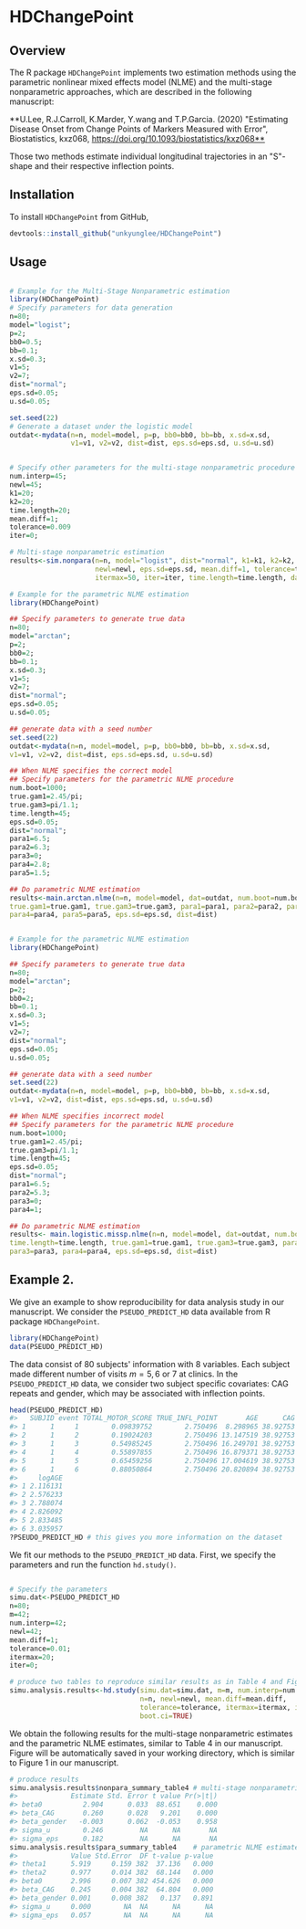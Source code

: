HDChangePoint
================

<!-- README.md is generated from README.Rmd. Please edit that file -->
Overview
--------

The R package `HDChangePoint` implements two estimation methods using the parametric nonlinear mixed effects model (NLME) and the multi-stage nonparametric approaches, which are described in the following manuscript:

\*\*U.Lee, R.J.Carroll, K.Marder, Y.wang and T.P.Garcia. (2020) "Estimating Disease Onset from Change Points of Markers Measured with Error", Biostatistics, kxz068, <https://doi.org/10.1093/biostatistics/kxz068**>

Those two methods estimate individual longitudinal trajectories in an "S"-shape and their respective inflection points.

Installation
------------

To install `HDChangePoint` from GitHub,

``` r
devtools::install_github("unkyunglee/HDChangePoint")
```

Usage
-----

``` r

# Example for the Multi-Stage Nonparametric estimation
library(HDChangePoint)
# Specify parameters for data generation
n=80;
model="logist";
p=2;
bb0=0.5;
bb=0.1;
x.sd=0.3;
v1=5;
v2=7;
dist="normal";
eps.sd=0.05;
u.sd=0.05;

set.seed(22)
# Generate a dataset under the logistic model
outdat<-mydata(n=n, model=model, p=p, bb0=bb0, bb=bb, x.sd=x.sd, 
               v1=v1, v2=v2, dist=dist, eps.sd=eps.sd, u.sd=u.sd)


# Specify other parameters for the multi-stage nonparametric procedure
num.interp=45;
newl=45;
k1=20;
k2=20;
time.length=20;
mean.diff=1;
tolerance=0.009
iter=0;

# Multi-stage nonparametric estimation
results<-sim.nonpara(n=n, model="logist", dist="normal", k1=k1, k2=k2, num.interp=num.interp, 
                     newl=newl, eps.sd=eps.sd, mean.diff=1, tolerance=tolerance,
                     itermax=50, iter=iter, time.length=time.length, dat=outdat)

# Example for the parametric NLME estimation 
library(HDChangePoint)

## Specify parameters to generate true data
n=80;
model="arctan";
p=2;
bb0=2;
bb=0.1;
x.sd=0.3;
v1=5;
v2=7;
dist="normal";
eps.sd=0.05;
u.sd=0.05;

## generate data with a seed number
set.seed(22)
outdat<-mydata(n=n, model=model, p=p, bb0=bb0, bb=bb, x.sd=x.sd,
v1=v1, v2=v2, dist=dist, eps.sd=eps.sd, u.sd=u.sd)

## When NLME specifies the correct model
## Specify parameters for the parametric NLME procedure
num.boot=1000;
true.gam1=2.45/pi;
true.gam3=pi/1.1;
time.length=45;
eps.sd=0.05;
dist="normal";
para1=6.5;
para2=6.3;
para3=0;
para4=2.8;
para5=1.5;

## Do parametric NLME estimation
results<-main.arctan.nlme(n=n, model=model, dat=outdat, num.boot=num.boot, time.length=time.length,
true.gam1=true.gam1, true.gam3=true.gam3, para1=para1, para2=para2, para3=para3,
para4=para4, para5=para5, eps.sd=eps.sd, dist=dist)


# Example for the parametric NLME estimation 
library(HDChangePoint)

## Specify parameters to generate true data
n=80;
model="arctan";
p=2;
bb0=2;
bb=0.1;
x.sd=0.3;
v1=5;
v2=7;
dist="normal";
eps.sd=0.05;
u.sd=0.05;

## generate data with a seed number
set.seed(22)
outdat<-mydata(n=n, model=model, p=p, bb0=bb0, bb=bb, x.sd=x.sd,
v1=v1, v2=v2, dist=dist, eps.sd=eps.sd, u.sd=u.sd)

## When NLME specifies incorrect model
## Specify parameters for the parametric NLME procedure
num.boot=1000;
true.gam1=2.45/pi;
true.gam3=pi/1.1;
time.length=45;
eps.sd=0.05;
dist="normal";
para1=6.5;
para2=5.3;
para3=0;
para4=1;

## Do parametric NLME estimation
results<- main.logistic.missp.nlme(n=n, model=model, dat=outdat, num.boot=num.boot,
time.length=time.length, true.gam1=true.gam1, true.gam3=true.gam3, para1=para1,para2=para2,
para3=para3, para4=para4, eps.sd=eps.sd, dist=dist)
```

Example 2.
----------

We give an example to show reproducibility for data analysis study in our manuscript. We consider the `PSEUDO_PREDICT_HD` data available from R package `HDChangePoint`.

``` r
library(HDChangePoint)
data(PSEUDO_PREDICT_HD)
```

The data consist of 80 subjects' information with 8 variables. Each subject made different number of visits *m* = 5, 6 or 7 at clinics. In the `PSEUDO_PREDICT_HD` data, we consider two subject specific covariates: CAG repeats and gender, which may be associated with inflection points.

``` r
head(PSEUDO_PREDICT_HD)
#>   SUBJID event TOTAL_MOTOR_SCORE TRUE_INFL_POINT       AGE      CAG gender
#> 1      1     1        0.09839752        2.750496  8.298965 38.92753      0
#> 2      1     2        0.19024203        2.750496 13.147519 38.92753      0
#> 3      1     3        0.54985245        2.750496 16.249701 38.92753      0
#> 4      1     4        0.55897855        2.750496 16.879371 38.92753      0
#> 5      1     5        0.65459256        2.750496 17.004619 38.92753      0
#> 6      1     6        0.88050864        2.750496 20.820894 38.92753      0
#>     logAGE
#> 1 2.116131
#> 2 2.576233
#> 3 2.788074
#> 4 2.826092
#> 5 2.833485
#> 6 3.035957
?PSEUDO_PREDICT_HD # this gives you more information on the dataset
```

We fit our methods to the `PSEUDO_PREDICT_HD` data. First, we specify the parameters and run the function `hd.study()`.

``` r

# Specify the parameters
simu.dat<-PSEUDO_PREDICT_HD
n=80;
m=42;
num.interp=42;
newl=42;
mean.diff=1;
tolerance=0.01;
itermax=20;
iter=0;

# produce two tables to reproduce similar results as in Table 4 and Figure 1 of our manuscript
simu.analysis.results<-hd.study(simu.dat=simu.dat, m=m, num.interp=num.interp, 
                                n=n, newl=newl, mean.diff=mean.diff, 
                                tolerance=tolerance, itermax=itermax, iter=iter,     
                                boot.ci=TRUE)
```

We obtain the following results for the multi-stage nonparametric estimates and the parametric NLME estimates, similar to Table 4 in our manuscript. Figure will be automatically saved in your working directory, which is similar to Figure 1 in our manuscript.

``` r
# produce results
simu.analysis.results$nonpara_summary_table4 # multi-stage nonparametric estimates
#>             Estimate Std. Error t value Pr(>|t|)
#> beta0          2.904      0.033  88.651    0.000
#> beta_CAG       0.260      0.028   9.201    0.000
#> beta_gender   -0.003      0.062  -0.053    0.958
#> sigma_u        0.246         NA      NA       NA
#> sigma_eps      0.182         NA      NA       NA
simu.analysis.results$para_summary_table4    # parametric NLME estimates
#>             Value Std.Error  DF t-value p-value
#> theta1      5.919     0.159 382  37.136   0.000
#> theta2      0.977     0.014 382  68.144   0.000
#> beta0       2.996     0.007 382 454.626   0.000
#> beta_CAG    0.245     0.004 382  64.804   0.000
#> beta_gender 0.001     0.008 382   0.137   0.891
#> sigma_u     0.000        NA  NA      NA      NA
#> sigma_eps   0.057        NA  NA      NA      NA
```
